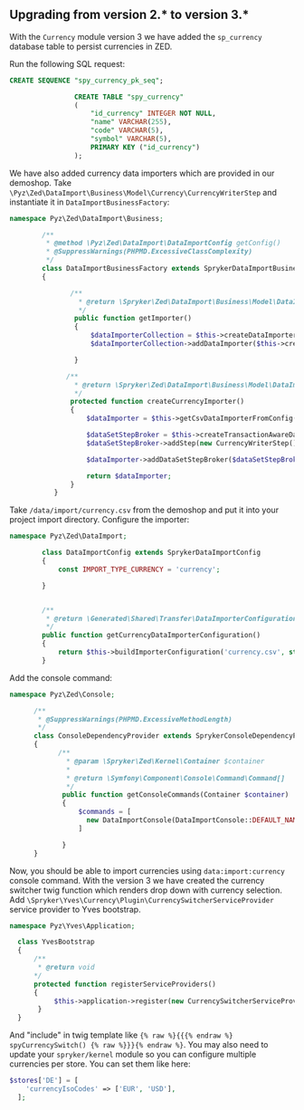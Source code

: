 

## Upgrading from version 2.* to version 3.*

With the `Currency` module version 3 we have added the `sp_currency` database table to persist currencies in ZED.

Run the following SQL request:

```sql
CREATE SEQUENCE "spy_currency_pk_seq";

                CREATE TABLE "spy_currency"
                (
                    "id_currency" INTEGER NOT NULL,
                    "name" VARCHAR(255),
                    "code" VARCHAR(5),
                    "symbol" VARCHAR(5),
                    PRIMARY KEY ("id_currency")
                );
```

We have also added currency data importers which are provided in our demoshop. Take `\Pyz\Zed\DataImport\Business\Model\Currency\CurrencyWriterStep` and instantiate it in `DataImportBusinessFactory`:

```php
namespace Pyz\Zed\DataImport\Business;

        /**
         * @method \Pyz\Zed\DataImport\DataImportConfig getConfig()
         * @SuppressWarnings(PHPMD.ExcessiveClassComplexity)
         */
        class DataImportBusinessFactory extends SprykerDataImportBusinessFactory
        {

               /**
                 * @return \Spryker\Zed\DataImport\Business\Model\DataImporterInterface
                 */
                public function getImporter()
                {
                    $dataImporterCollection = $this->createDataImporterCollection();
                    $dataImporterCollection->addDataImporter($this->createCurrencyImporter());

                }

              /**
                * @return \Spryker\Zed\DataImport\Business\Model\DataImporterInterface
                */
               protected function createCurrencyImporter()
               {
                   $dataImporter = $this->getCsvDataImporterFromConfig($this->getConfig()->getCurrencyDataImporterConfiguration());

                   $dataSetStepBroker = $this->createTransactionAwareDataSetStepBroker();
                   $dataSetStepBroker->addStep(new CurrencyWriterStep());

                   $dataImporter->addDataSetStepBroker($dataSetStepBroker);

                   return $dataImporter;
               }
           }
```

Take `/data/import/currency.csv` from the demoshop and put it into your project import directory. Configure the importer:

```php
namespace Pyz\Zed\DataImport;

        class DataImportConfig extends SprykerDataImportConfig
        {
            const IMPORT_TYPE_CURRENCY = 'currency';

        }


        /**
         * @return \Generated\Shared\Transfer\DataImporterConfigurationTransfer
         */
        public function getCurrencyDataImporterConfiguration()
        {
            return $this->buildImporterConfiguration('currency.csv', static::IMPORT_TYPE_CURRENCY);
        }
```

Add the console command:

```php
namespace Pyz\Zed\Console;

      /**
       * @SuppressWarnings(PHPMD.ExcessiveMethodLength)
       */
      class ConsoleDependencyProvider extends SprykerConsoleDependencyProvider
      {
            /**
              * @param \Spryker\Zed\Kernel\Container $container
              *
              * @return \Symfony\Component\Console\Command\Command[]
              */
             public function getConsoleCommands(Container $container)
             {
                 $commands = [
                   new DataImportConsole(DataImportConsole::DEFAULT_NAME . ':' . DataImportConfig::IMPORT_TYPE_CURRENCY),
                 ]

             }
      }
```

Now, you should be able to import currencies using `data:import:currency` console command. With the version 3 we have created the currency switcher twig function which renders drop down with currency selection. Add `\Spryker\Yves\Currency\Plugin\CurrencySwitcherServiceProvider` service provider to Yves bootstrap.

```php
namespace Pyz\Yves\Application;

  class YvesBootstrap
  {
      /**
       * @return void
      */
      protected function registerServiceProviders()
      {
           $this->application->register(new CurrencySwitcherServiceProvider());
       }
  }
```

And "include" in twig template like `{% raw %}{{{% endraw %} spyCurrencySwitch() {% raw %}}}{% endraw %}`. You may also need to update your `spryker/kernel` module so you can configure multiple currencies per store. You can set them like here:

```php
$stores['DE'] = [
    'currencyIsoCodes' => ['EUR', 'USD'],
  ];
```
